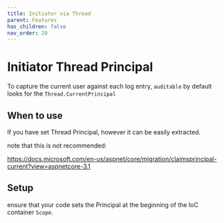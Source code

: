 ```yaml
---
title: Initiator via Thread
parent: Features
has_children: false
nav_order: 20
---
```


# Initiator Thread Principal

To capture the current user against each log entry, `auditable` by default looks for the `Thread.CurrentPrincipal`


## When to use

If you have set Thread Principal, however it can be easily extracted.

note that this is not recommended:

https://docs.microsoft.com/en-us/aspnet/core/migration/claimsprincipal-current?view=aspnetcore-3.1

## Setup

ensure that your code sets the Principal at the beginning of the IoC container `Scope`.